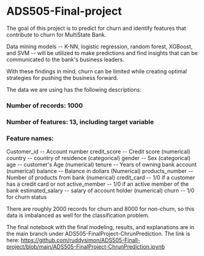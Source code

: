 # ADS505-Final-project

The goal of this project is to predict for churn and identify features that contribute to churn for MultiState Bank. 

Data mining models -- K-NN, logistic regression, random forest, XGBoost, and SVM -- will be utilized to make predictions and find insights that can be communicated to the bank's business leaders.

With these findings in mind, churn can be limited while creating optimal strategies for pushing the business forward.

The data we are using has the following descriptions:

### Number of records: 1000

### Number of features: 13, including target variable

### Feature names:

Customer_id -- Account number
credit_score -- Credit score (numerical)
country -- country of residence (categorical)
gender -- Sex (categorical)
age -- customer's Age (numerical)
tenure -- Years of owning bank account (numerical)
balance -- Balance in dollars (Numerical)
products_number -- Number of products from bank (numerical)
credit_card -- 1/0 if a customer has a credit card or not
active_member -- 1/0 if an active member of the bank
estimated_salary -- salary of account holder (numerical)
churn -- 1/0 for churn status

There are roughly 2000 records for churn and 8000 for non-churn, so this data is imbalanced as well for the classification problem.

The final notebook with the final modeling, results, and explanations are in the main branch under ADS505-FinalProject-ChrunPrediction. The link is here: https://github.com/ruddysimon/ADS505-Finall-project/blob/main/ADS505-FinalProject-ChrunPrediction.ipynb
